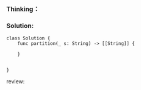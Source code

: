 ### Thinking：

### Solution:

```
class Solution {
    func partition(_ s: String) -> [[String]] {
        
    }

	
}
```

review: